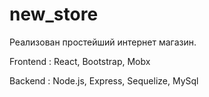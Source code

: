 # new_store

Реализован простейший интернет магазин.

Frontend :
  React,
  Bootstrap,
  Mobx

Backend :
  Node.js,
  Express,
  Sequelize,
  MySql


